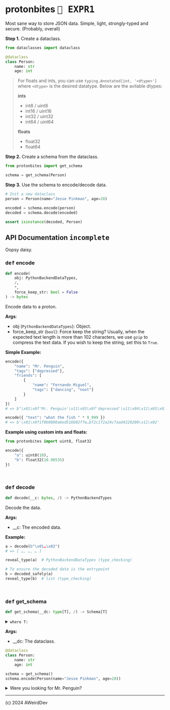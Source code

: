 # protonbites <kbd>🧪 EXPR1</kbd>
Most sane way to store JSON data. Simple, light, strongly-typed and secure. (Probably, overall)

**Step 1.** Create a dataclass.

```python
from dataclasses import dataclass

@dataclass
class Person:
    name: str
    age: int
```

> For floats and ints, you can use `typing.Annotated[int, '<dtype>']` where `<dtype>` is the desired datatype.
> Below are the avilable dtypes:
> 
> **ints**
> - int8 / uint8
> - int16 / uint16
> - int32 / uint32
> - int64 / uint64
> 
> **floats**
> - float32
> - float64


**Step 2.** Create a schema from the dataclass.

```python
from protonbites import get_schema

schema = get_schema(Person)
```

**Step 3.** Use the schema to encode/decode data.

```python
# Init a new dataclass
person = Person(name="Jesse Pinkman", age=28)

encoded = schema.encode(person)
decoded = schema.decode(encoded)

assert isinstance(decoded, Person)
```

## API Documentation <kbd>incomplete</kbd>

Oopsy daisy.

### <kbd>def</kbd> encode

```python
def encode(
    obj: PythonBackendDataTypes, 
    /, 
    *,
    force_keep_str: bool = False
) -> bytes
```

Encode data to a proton.

**Args**:
- obj (`PythonBackendDataTypes`): Object.
- force_keep_str (`bool`): Force keep the string? Usually, when the expected text length is more than 102 characters, we use `gzip` to compress the text data. If you wish to keep the string, set this to `True`.

**Simple Example:**
```python
encode({
    "name": "Mr. Penguin",
    "tags": ["depressed"],
    "friends": [
        {
            "name": "Fernando Miguel",
            "tags": ["dancing", "noot"]
        }
    ]
})
# => b"\x01\x0f'Mr. Penguin'\x11\x03\x0f'depressed'\x11\x04\x11\x03\x01\x0f'Fernando Miguel'\x11\x03\x0f'dancing'\x11\x0f'noot'\x11\x04\x11\x02\x11\x04\x11\x02"

encode({ "text": "what the fish " * 9_999 })
# => b'\x01\x0f1f8b0800a6ed516602ffe…bf2c1f2a24c7aad4220200\x11\x02'
```

**Example using custom ints and floats:**
```python
from protonbites import uint8, float32

encode({
    "a": uint8(10),
    "b": float32(10.98535)
})
```

<br />

### <kbd>def</kbd> decode

```python
def decode(__c: bytes, /) -> PythonBackendTypes
```

Decode the data.

**Args:**
- \_\_c: The encoded data.

**Example:**
```python
a = decode(b"\x01…\x02")
# => [ …, …, … ]

reveal_type(a)  # PythonBackendDataTypes (type_checking)

# To ensure the decoded data is the entrypoint
b = decoded_safely(a)
reveal_type(b)  # list (type_checking)
```

<br />

### <kbd>def</kbd> get_schema

```python
def get_schema(__dc: type[T], /) -> Schema[T]
```

<details>
    <summary><code>where T:</code></summary>
<p>

```haskell
where T: DataclassProtocol
```

```python
T = TypeVar('T', bound=DataclassProtocol)
# get_schema(__dc: type[T@get_schema], /) -> Schema[T@get_schema]
```

</p>
</details>

**Args:**
- \_\_dc: The dataclass.

```python
@dataclass
class Person:
    name: str
    age: int

schema = get_schema()
schema.encode(Person(name="Jesse Pinkman", age=28))
```

<details>
<summary>Were you looking for Mr. Penguin?</summary>
<p>

<img src="https://github.com/AWeirdDev/protonbites/assets/90096971/26303b62-3ffe-4665-ab2b-36f331ec2f04" alt="What you're looking for is here" align="left" />
<p>I'm standing in a void. No light. No sound. And as I stand there... In front of me, a penguin manifests. He merely stands. Observing. But I. I am filled with dread. I dare think it, but not say it. Are you the embodiment of my end? His gaze, so vacant, pierces my very soul. Then, from the all-encompassing abyss itself, the noots of a hundred penguins billow out. The noots coalesce, forming bodies. But from those bodies, arise not life, but... flames. Their joyful noots mutate into agonized screams. Suddenly, they're engulfed by the void. Yet, the most haunting realization? In their fleeting, fiery visages, I glimpse my own reflection.</p><br /><br />
</p>
</details>

***

(c) 2024 AWeirdDev
